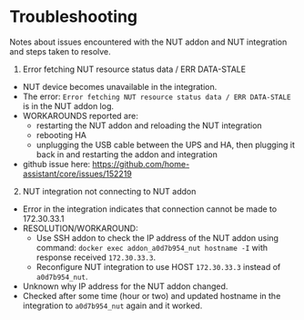 # Troubleshooting

Notes about issues encountered with the NUT addon and NUT integration and steps taken to resolve.

1. Error fetching NUT resource status data / ERR DATA-STALE
  + NUT device becomes unavailable in the integration.
  + The error: `Error fetching NUT resource status data / ERR DATA-STALE` is in the NUT addon log.
  + WORKAROUNDS reported are:
    + restarting the NUT addon and reloading the NUT integration
    + rebooting HA
    + unplugging the USB cable between the UPS and HA, then plugging it back in and restarting the addon and integration
  + github issue here: https://github.com/home-assistant/core/issues/152219

2. NUT integration not connecting to NUT addon
  + Error in the integration indicates that connection cannot be made to 172.30.33.1
  + RESOLUTION/WORKAROUND:
    + Use SSH addon to check the IP address of the NUT addon using command: `docker exec addon_a0d7b954_nut hostname -I` with response received `172.30.33.3`.
    + Reconfigure NUT integration to use HOST `172.30.33.3` instead of `a0d7b954_nut`.
  + Unknown why IP address for the NUT addon changed.
  + Checked after some time (hour or two) and updated hostname in the integration to `a0d7b954_nut` again and it worked. 
